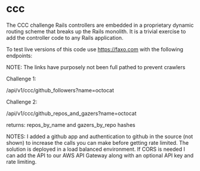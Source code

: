 # ccc

The CCC challenge Rails controllers are embedded in a proprietary dynamic routing scheme that breaks up the Rails monolith. It is a trivial exercise to add the controller code to any Rails application.

To test live versions of this code use https://faxo.com with the following endpoints:

NOTE: The links have purposely not been full pathed to prevent crawlers

Challenge 1:

/api/v1/ccc/github_followers?name=octocat

Challenge 2:

/api/v1/ccc/github_repos_and_gazers?name=octocat

returns: repos_by_name and gazers_by_repo hashes

NOTES:
I added a github app and authentication to github in the source (not shown) to increase the calls you can make before getting rate limited.
The solution is deployed in a load balanced environment. If CORS is needed I can add the API to our AWS API Gateway along with an optional API key and rate limiting.





